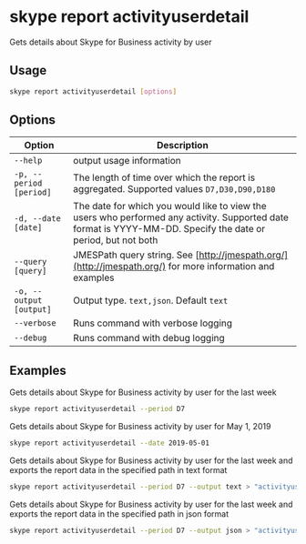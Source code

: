 # skype report activityuserdetail

Gets details about Skype for Business activity by user

## Usage

```sh
skype report activityuserdetail [options]
```

## Options

Option|Description
------|-----------
`--help`|output usage information
`-p, --period [period]`|The length of time over which the report is aggregated. Supported values `D7,D30,D90,D180`
`-d, --date [date]`|The date for which you would like to view the users who performed any activity. Supported date format is YYYY-MM-DD. Specify the date or period, but not both
`--query [query]`|JMESPath query string. See [http://jmespath.org/](http://jmespath.org/) for more information and examples
`-o, --output [output]`|Output type. `text,json`. Default `text`
`--verbose`|Runs command with verbose logging
`--debug`|Runs command with debug logging

## Examples

Gets details about Skype for Business activity by user for the last week

```sh
skype report activityuserdetail --period D7
```

Gets details about Skype for Business activity by user for May 1, 2019

```sh
skype report activityuserdetail --date 2019-05-01
```

Gets details about Skype for Business activity by user for the last week and exports the report data in the specified path in text format

```sh
skype report activityuserdetail --period D7 --output text > "activityuserdetail.txt"
```

Gets details about Skype for Business activity by user for the last week and exports the report data in the specified path in json format

```sh
skype report activityuserdetail --period D7 --output json > "activityuserdetail.json"
```
